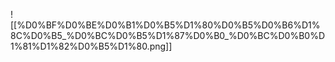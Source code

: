![[%D0%BF%D0%BE%D0%B1%D0%B5%D1%80%D0%B5%D0%B6%D1%8C%D0%B5_%D0%BC%D0%B5%D1%87%D0%B0_%D0%BC%D0%B0%D1%81%D1%82%D0%B5%D1%80.png]]